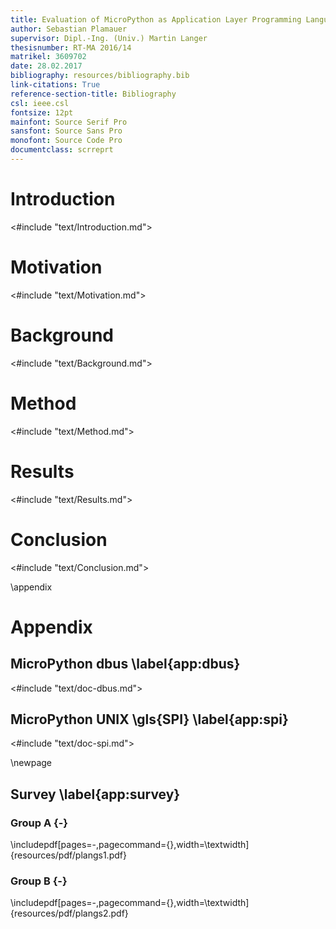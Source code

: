 ```yaml
---
title: Evaluation of MicroPython as Application Layer Programming Language on SmallSats
author: Sebastian Plamauer
supervisor: Dipl.-Ing. (Univ.) Martin Langer
thesisnumber: RT-MA 2016/14
matrikel: 3609702
date: 28.02.2017
bibliography: resources/bibliography.bib
link-citations: True
reference-section-title: Bibliography
csl: ieee.csl
fontsize: 12pt
mainfont: Source Serif Pro
sansfont: Source Sans Pro
monofont: Source Code Pro
documentclass: scrreprt
---
```


# Introduction

<#include "text/Introduction.md">

# Motivation

<#include "text/Motivation.md">

# Background

<#include "text/Background.md">

# Method

<#include "text/Method.md">

# Results

<#include "text/Results.md">

# Conclusion

<#include "text/Conclusion.md">

\\appendix

# Appendix

## MicroPython dbus \\label{app:dbus}

<#include "text/doc-dbus.md">

## MicroPython UNIX \\gls{SPI} \\label{app:spi}

<#include "text/doc-spi.md">

<!--## MicroPython C \\gls{API} \\label{app:capi}-->

<!--<#include "text/doc-capi.md">-->


\\newpage

## Survey \\label{app:survey}

### Group A {-}

\\includepdf[pages=-,pagecommand={},width=\\textwidth]{resources/pdf/plangs1.pdf}

### Group B {-}

\\includepdf[pages=-,pagecommand={},width=\\textwidth]{resources/pdf/plangs2.pdf}
